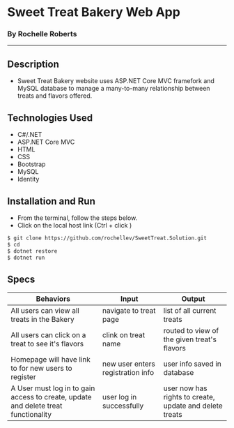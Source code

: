 # Sweet Treat Bakery Web App
### By Rochelle Roberts
-----

## Description
* Sweet Treat Bakery website uses ASP.NET Core MVC framefork and MySQL database to manage a many-to-many relationship between treats and flavors offered. 

## Technologies Used
* C#/.NET
* ASP.NET Core MVC
* HTML
* CSS
* Bootstrap
* MySQL
* Identity

## Installation and Run
* From the terminal, follow the steps below. 
* Click on the local host link (Ctrl + click )

```sh
$ git clone https://github.com/rochellev/SweetTreat.Solution.git
$ cd 
$ dotnet restore
$ dotnet run
```

## Specs

| Behaviors       | Input          | Output      |
| ---------------- |------------| --------------|
| All users can view all treats in the Bakery | navigate to treat page | list of all current treats |
| All users can click on a treat to see it's flavors | clink on treat name | routed to view of the given treat's flavors |
| Homepage will have link to for new users to register | new user enters registration info | user info saved in database |
| A User must log in to gain access to create, update and delete treat functionality | user log in successfully | user now has rights to create, update and delete treats |
